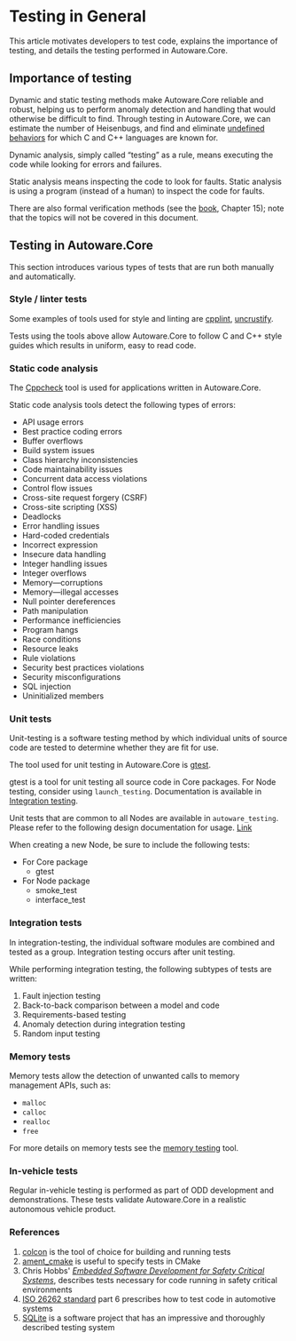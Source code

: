 # Testing in General

This article motivates developers to test code, explains the importance of testing, and details the testing performed in Autoware.Core.

## Importance of testing

Dynamic and static testing methods make Autoware.Core reliable and robust, helping us to perform anomaly detection and handling that would otherwise be difficult to find.
Through testing in Autoware.Core, we can estimate the number of Heisenbugs, and find and eliminate [undefined behaviors](https://blog.regehr.org/archives/1520) for which C and C++ languages are known for.

Dynamic analysis, simply called “testing” as a rule, means executing the code while looking for errors and failures.

Static analysis means inspecting the code to look for faults. Static analysis is using a program (instead of a human) to inspect the code for faults.

There are also formal verification methods (see the [book](https://www.amazon.com/Embedded-Software-Development-Safety-Critical-Systems/dp/1498726704), Chapter 15); note that the topics will not be covered in this document.

## Testing in Autoware.Core

This section introduces various types of tests that are run both manually and automatically.

### Style / linter tests

Some examples of tools used for style and linting are
[cpplint](https://github.com/google/styleguide/tree/gh-pages/cpplint),
[uncrustify](https://github.com/uncrustify/uncrustify).

Tests using the tools above allow Autoware.Core to follow C and C++ style guides which results in uniform, easy to read code.

### Static code analysis

The [Cppcheck](https://github.com/danmar/cppcheck) tool is used for applications written in Autoware.Core.

Static code analysis tools detect the following types of errors:

- API usage errors
- Best practice coding errors
- Buffer overflows
- Build system issues
- Class hierarchy inconsistencies
- Code maintainability issues
- Concurrent data access violations
- Control flow issues
- Cross-site request forgery (CSRF)
- Cross-site scripting (XSS)
- Deadlocks
- Error handling issues
- Hard-coded credentials
- Incorrect expression
- Insecure data handling
- Integer handling issues
- Integer overflows
- Memory—corruptions
- Memory—illegal accesses
- Null pointer dereferences
- Path manipulation
- Performance inefficiencies
- Program hangs
- Race conditions
- Resource leaks
- Rule violations
- Security best practices violations
- Security misconfigurations
- SQL injection
- Uninitialized members

### Unit tests

Unit-testing is a software testing method by which individual units of source code are tested to determine whether they are fit for use.

The tool used for unit testing in Autoware.Core is [gtest](https://github.com/google/googletest).

gtest is a tool for unit testing all source code in Core packages.
For Node testing, consider using `launch_testing`. Documentation is available in [Integration testing](integration-testing.md).

Unit tests that are common to all Nodes are available in `autoware_testing`.
Please refer to the following design documentation for usage.
[Link](https://github.com/autowarefoundation/autoware.universe/blob/main/common/autoware_testing/design/autoware_testing-design.md)

When creating a new Node, be sure to include the following tests:

- For Core package
  - gtest
- For Node package
  - smoke_test
  - interface_test

### Integration tests

In integration-testing, the individual software modules are combined and tested as a group.
Integration testing occurs after unit testing.

While performing integration testing, the following subtypes of tests are written:

1. Fault injection testing
2. Back-to-back comparison between a model and code
3. Requirements-based testing
4. Anomaly detection during integration testing
5. Random input testing

### Memory tests

Memory tests allow the detection of unwanted calls to memory management APIs, such as:

- `malloc`
- `calloc`
- `realloc`
- `free`

For more details on memory tests see the [memory testing](https://github.com/osrf/osrf_testing_tools_cpp#memory_tools) tool.

### In-vehicle tests

Regular in-vehicle testing is performed as part of ODD development and demonstrations. These tests validate Autoware.Core in a realistic autonomous vehicle product.

### References

1. [colcon](https://github.com/ros2/ros2/wiki/Colcon-Tutorial) is the tool of choice for building and running tests
2. [ament_cmake](https://github.com/ament/ament_cmake) is useful to specify tests in CMake
3. Chris Hobbs' [_Embedded Software Development for Safety Critical Systems_](https://www.amazon.com/Embedded-Software-Development-Safety-Critical-Systems/dp/1498726704), describes tests necessary for code running in safety critical environments
4. [ISO 26262 standard](https://www.iso.org/standard/51362.html) part 6 prescribes how to test code in automotive systems
5. [SQLite](https://www.sqlite.org/testing.html) is a software project that has an impressive and thoroughly described testing system
